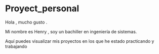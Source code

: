 # Proyect_personal
Hola , mucho gusto . 

Mi nombre es Henry , soy un bachiller en ingeniería de sistemas.

Aquí puedes visualizar mis proyectos en los que he estado practicando y trabajando

